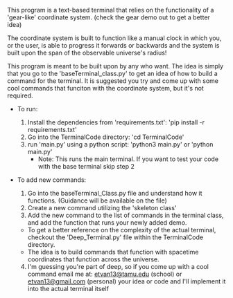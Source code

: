 This program is a text-based terminal that relies on the functionality of a 'gear-like' coordinate system. (check the gear demo out to get a better idea)

The coordinate system is built to function like a manual clock in which you, or the user, is able to progress it forwards or backwards and the system is built upon the span of the observable universe's radius!

This program is meant to be built upon by any who want. The idea is simply that you go to the 'baseTerminal_class.py' to get an idea of how to build a command for the terminal. It is suggested you try and come up with some cool commands that funciton with the coordinate system, but it's not required.

* To run:
    1. Install the dependencies from 'requirements.txt': 'pip install -r requirements.txt'
    2. Go into the TerminalCode directory: 'cd TerminalCode'
    3. run 'main.py' using a python script: 'python3 main.py' or 'python main.py'
        * Note: This runs the main terminal. If you want to test your code with the base terminal skip step 2

* To add new commands:
    1. Go into the baseTerminal_Class.py file and understand how it functions. (Guidance will be available on the file)
    2. Create a new command utilizing the 'skeleton class'
    3. Add the new command to the list of commands in the terminal class, and add the function that runs your newly added demo.
    * To get a better reference on the complexity of the actual terminal, checkout the 'Deep_Terminal.py' file within the TerminalCode directory.
    * The idea is to build commands that function with spacetime coordinates that function across the universe.
    4. I'm guessing you're part of deep, so if you come up with a cool command email me at: etvan13@tamu.edu (school) or etvan13@gmail.com (personal) your idea or code and I'll implement it into the actual terminal itself
